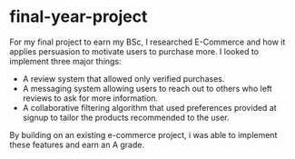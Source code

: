 # final-year-project

For my final project to earn my BSc, I researched E-Commerce and how it applies persuasion to motivate users to purchase more. I looked to implement three major things:
- A review system that allowed only verified purchases.
- A messaging system allowing users to reach out to others who left reviews to ask for more information.
- A collaborative filtering algorithm that used preferences provided at signup to tailor the products recommended to the user.

By building on an existing e-commerce project, i was able to implement these features and earn an A grade. 
